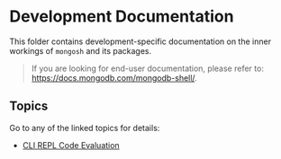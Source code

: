 # Development Documentation

This folder contains development-specific documentation on the inner workings of `mongosh` and its packages.

> If you are looking for end-user documentation, please refer to: https://docs.mongodb.com/mongodb-shell/.

## Topics
Go to any of the linked topics for details:

* [CLI REPL Code Evaluation](./cli-code-evaluation.md)